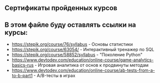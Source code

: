 ## Сертификаты пройденных курсов

В этом файле буду оставлять ссылки на курсы:
----
* https://stepik.org/course/76/syllabus - Основы статистики
* https://stepik.org/course/63054/ - Интерактивный тренажер по SQL
* https://stepik.org/course/58852/syllabus - "Поколение Python"
* https://www.devtodev.com/education/online-course/game-analytics-basics-rus - Игровая аналитика от основ к продвинуты методам
* https://www.devtodev.com/education/online-course/ab-tests-from-a-to-b-part1 - A/B-тесты в играх
